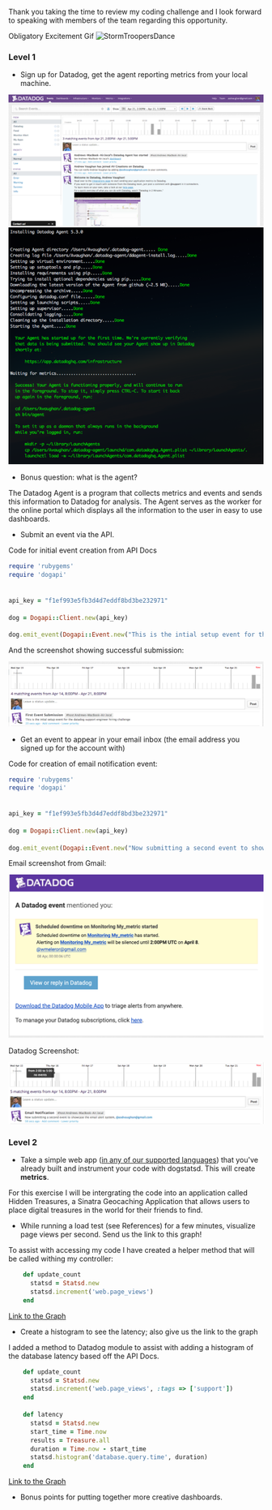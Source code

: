Thank you taking the time to review my coding challenge and I look forward to speaking with members of the team regarding this opportunity.

Obligatory Excitement Gif
![StormTroopersDance](http://i.giphy.com/mzTKsByk8Xl6g.gif)

### Level 1

* Sign up for Datadog, get the agent reporting metrics from your local machine.

![Screen Shot of the Datadog dashboard after initial setup](dashboarddd.png)
![Screen Shot of Terminal Success Message](terminalsuccess.png)

* Bonus question: what is the agent?

The Datadog Agent is a program that collects metrics and events and sends this information to Datadog for analysis.  The Agent serves as the worker for the online portal which displays all the information to the user in easy to use dashboards.

* Submit an event via the API.

Code for initial event creation from API Docs

```ruby
require 'rubygems'
require 'dogapi'


api_key = "f1ef993e5fb3d4d7eddf8bd3be232971"

dog = Dogapi::Client.new(api_key)

dog.emit_event(Dogapi::Event.new("This is the intial setup event for the datadog support engineer hiring challenge", :msg_title => "First Event Submission"))
```
And the screenshot showing successful submission:

![Screen Shot of Terminal Success Message](event1.png)

* Get an event to appear in your email inbox (the email address you signed up for the account with)

Code for creation of email notification event:

```ruby
require 'rubygems'
require 'dogapi'


api_key = "f1ef993e5fb3d4d7eddf8bd3be232971"

dog = Dogapi::Client.new(api_key)

dog.emit_event(Dogapi::Event.new("Now submitting a second event to showcase the email alert system, @asdvaughan@gmail.com", :msg_title => "Email Notification"))

```

Email screenshot from Gmail:

![Screen Shot of Terminal Success Message](email.png)

Datadog Screenshot:

![Screen Shot of Terminal Success Message](emaildata.png)

### Level 2

* Take a simple web app ([in any of our supported languages](http://docs.datadoghq.com/libraries/)) that you've already built and instrument your code with dogstatsd. This will create **metrics**.

For this exercise I will be intergrating the code into an application called Hidden Treasures, a Sinatra Geocaching Application that allows users to place digital treasures in the world for their friends to find.

* While running a load test (see References) for a few minutes, visualize page views per second. Send us the link to this graph!

To assist with accessing my code I have created a helper method that will be called withing my controller:

```ruby
    def update_count
      statsd = Statsd.new
      statsd.increment('web.page_views')
    end
```

[Link to the Graph](https://app.datadoghq.com/dash/47296/hidden-treasures?live=true&from_ts=1429664285082&to_ts=1429667885082&tile_size=m)
* Create a histogram to see the latency; also give us the link to the graph

I added a method to Datadog module to assist with adding a histogram of the database latency based off the API Docs.

```ruby
    def update_count
      statsd = Statsd.new
      statsd.increment('web.page_views', :tags => ['support'])
    end

    def latency
      statsd = Statsd.new
      start_time = Time.now
      results = Treasure.all
      duration = Time.now - start_time
      statsd.histogram('database.query.time', duration)
    end
```
[Link to the Graph](https://app.datadoghq.com/dash/47296/hidden-treasures?live=true&from_ts=1429665376561&to_ts=1429668976561&tile_size=m)


* Bonus points for putting together more creative dashboards.

